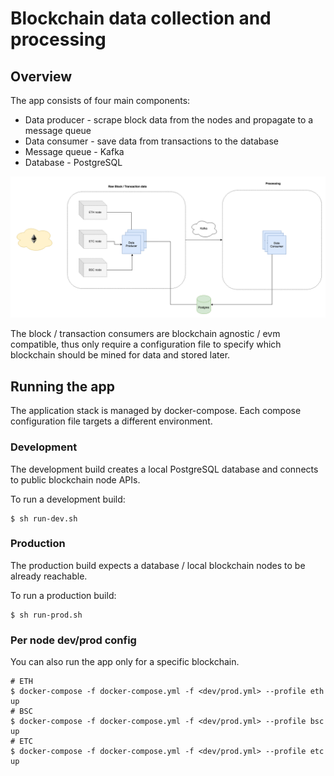 # Blockchain data collection and processing

## Overview
The app consists of four main components:
  * Data producer - scrape block data from the nodes and propagate to a message queue
  * Data consumer - save data from transactions to the database
  * Message queue - Kafka
  * Database - PostgreSQL

![App overview](etc/img/overview.png)

The block / transaction consumers are blockchain agnostic / evm compatible, thus only require a configuration file to specify which blockchain should be mined for data and stored later.

## Running the app
The application stack is managed by docker-compose. Each compose configuration file targets a different environment.

### Development
The development build creates a local PostgreSQL database and connects to public blockchain node APIs.

To run a development build:
```
$ sh run-dev.sh
```

### Production
The production build expects a database / local blockchain nodes to be already reachable.

To run a production build:
```
$ sh run-prod.sh
```

### Per node dev/prod config
You can also run the app only for a specific blockchain.
```
# ETH
$ docker-compose -f docker-compose.yml -f <dev/prod.yml> --profile eth up
# BSC
$ docker-compose -f docker-compose.yml -f <dev/prod.yml> --profile bsc up
# ETC
$ docker-compose -f docker-compose.yml -f <dev/prod.yml> --profile etc up
```
